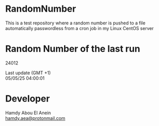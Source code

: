 # RandomNumber    
This is a test repository where a random number is pushed to a file automatically passwordless from a cron job in my Linux CentOS server    
# Random Number of the last run   
24012
      
Last update (GMT +1)    
05/05/25 04:00:01
# Developer    
Hamdy Abou El Anein   
hamdy.aea@protonmail.com
